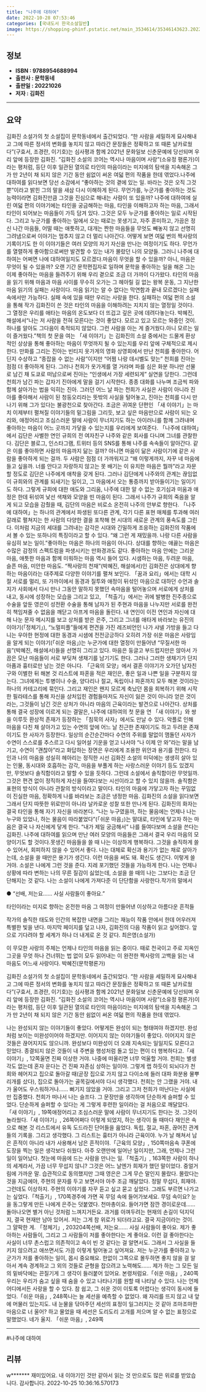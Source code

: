 ```yaml
---
title: "나주에 대하여"
date: 2022-10-28 07:53:46
categories: [국내도서 한국소설일반]
image: https://shopping-phinf.pstatic.net/main_3534614/35346143623.20221027194535.jpg
---
```


## **정보**

- **ISBN : 9788954688994**
- **출판사 : 문학동네**
- **출판일 : 20221026**
- **저자 : 김화진**

------



## **요약**

김화진 소설가의 첫 소설집이 문학동네에서 출간되었다. “한 사람을 세밀하게 묘사해내고 그에 따른 정서의 변화를 놓치지 않고 따라간 문장들은 정확하고 또 때론 날카로웠다”(구효서, 조경란, 이기호)는 심사평과 함께 2021년 문화일보 신춘문예에 당선되며 우리 앞에 등장한 김화진. “김화진 소설의 코어는 역시나 마음이며 사랑”(소유정 평론가)이라는 평처럼, 등단 이후 일관된 열의로 타인의 마음이라는 미지에의 탐색을 지속해온 그가 만 2년이 채 되지 않은 기간 동안 쉼없이 써온 여덟 편의 작품을 한데 엮었다.나주에 대하여를 읽다보면 당선 소감에서 “좋아하는 것의 곁에 있는 일. 바라는 것은 오직 그것뿐”이라고 밝힌 그의 말을 새삼 다시 이해하게 된다. 무언가를, 누군가를 좋아하는 것도 능력이라면 김화진만큼 그것을 진심으로 해내는 사람이 또 있을까? 나주에 대하여에 실린 여덟 편의 이야기에는 타인을 궁금해하는 마음, 타인을 이해하고자 하는 마음, 그래서 타인이 되어보는 마음들이 가득 담겨 있다. 그것은 모두 누군가를 좋아하는 일로 시작된다. 그리고 누군가를 좋아하는 일에서 오는 때로는 못생기고, 자주 혼미하고, 가끔은 정신 나간 마음들, 어떨 때는 애틋하고, 대개는 짠한 마음들을 무엇도 빼놓지 않고 선명히 그려냄으로써 이야기는 멈추지 않고 더 멀리 나아간다. 어떻게 보면 여덟 번의 짝사랑의 기록이기도 한 이 이야기들은 여러 모양의 자기 자신을 만나는 여정이기도 하다. 무언가를 열렬하게 좋아함으로써만 발견할 수 있는 내가 몰랐던 나의 모양들. 그러니 나주에 대하여는 어쩌면 나에 대하여일지도 모르겠다.마음이 무엇을 할 수 있을까? 아니, 마음은 무엇이 될 수 있을까? 오랜 기간 문학편집자로 일하며 문학을 좋아하는 일을 해온 그는 이제 좋아하는 마음을 들려주기 위해 우리 곁으로 조금 더 가까이 다가왔다. 타인의 마음을 읽기 위해 마음과 마음 사이를 무수히 오가는 그 헤아릴 길 없는 왕복 운동, 그 지난한 마음 읽기의 실패는 사랑이다. 마음 읽기는 알 수 없다는 막연함과 끝내 모르겠다는 실패 속에서만 가능하다. 실패 속에 있을 때만 우리는 사랑을 한다. 실패하는 여덟 편의 소설을 통해 작가 김화진이 쓴 것은 타인의 마음을 이해하려는 지치지 않는 열정일 것이다. 그 열정은 우리를 애타는 마음의 온도보다 더 뜨겁고 깊은 곳에 데려다놓는다. 박혜진, 해설에서“나는 저 사람을 전혀 모른다는 것이 좋았다. 모르고 있고 모르는 와중인 것이. 하나를 알아도 그다음이 축적되지 않았다. 그런 사람을 아는 게 즐거웠다.아니 모르는 일이 즐거웠다.”책의 첫 문을 여는 「새 이야기」는 김화진의 소설 중에서는 드물게 환상적인 상상을 통해 좋아하는 마음이 무엇까지 될 수 있는지를 우리 앞에 구체적으로 제시한다. 만화를 그리는 진아는 빈티지 옷가게의 영화 상영회에서 만난 천희를 좋아한다. 어딘지 수상하고 “종잡을 수 없는 사람”이지만 “어쩜 나랑 데시벨도 맞는” 천희를 진아는 점점 더 좋아하게 된다. 그러나 천희가 옷가게를 열 거라며 파를 심은 화분 하나만 선물로 남긴 채 도쿄로 떠남으로써 진아는 “인생에서 가장 세련되게” 실연을 당한다. 그런데 천희가 남긴 파는 갑자기 진아에게 말을 걸기 시작한다. 종종 대화를 나누며 조금씩 파와 함께 살아가는 법을 익히는 진아. 그러던 어느 날 파는 천희가 사실은 사람이 아니라 진아를 좋아해서 사람이 된 청둥오리라는 뜻밖의 사실을 털어놓고, 진아는 천희를 다시 만나기 위해 그가 있다는 불광천으로 찾아간다. 조금은 귀여운 단편인 「새 이야기」는 마치 이제부터 펼쳐질 이야기들의 밑그림을 그리듯, 보고 싶은 마음만으로 사람이 되는 오리와, 애정어리고 조심스러운 말에 사람이 무너지기도 하는 아이러니를 함께 그려내며 좋아하는 마음이 어느 곳까지 가닿을 수 있는지를 우리에게 보여준다. 「나주에 대하여」에서 김단은 사별한 연인 규희의 전 여자친구 나주와 같은 회사를 다니며 그녀를 관찰한다. 김단은 블로그, 인스타그램, 트위터 등의 SNS를 통해 나주를 속속들이 알아간다. 같은 이를 좋아하면 사람의 마음까지 닮는 걸까? 아니면 마음이 닮은 사람이기에 같은 사람을 좋아하게 되는 걸까. 두 사람은 점점 더 가까워지고 “왜 이렇게까지, 자꾸 네 마음에 들고 싶을까. 너를 안다고 자랑하지 않고는 못 배기는 이 유치한 마음은 뭘까”라고 자문할 정도로 김단은 나주에게 애착을 갖게 된다. 그러나 김단에게 나주와의 관계는 끊임없이 규희와의 관계를 되새기는 일이고, 그 마음에서 오는 통증까지 받아들이기는 일이기도 하다. 그렇게 규희에 대한 애도와 그리움, 나주에 대한 알 수 없는 호기심과 미움과 애정은 한데 뒤섞여 낯선 색채와 모양을 띤 마음이 된다. 그래서 나주가 규희의 죽음을 알게 되고 모습을 감췄을 때, 김단의 마음은 비로소 온전히 나주의 안부로 향한다. 「나주에 대하여」는 하나의 관계에서 파생된 또다른 관계, 각기 다른 표현 매체를 투과해 여러 갈래로 펼쳐지는 한 사람의 다양한 결을 포착해 현 시대의 새로운 관계의 풍속도를 그린다. 이처럼 지금의 세대를 그려내는 감각은 시대와 긴밀하게 조응하는 김화진의 작품에서 볼 수 있는 또하나의 특징이라고 할 수 있다.  “왜 그런 게 재밌을까. 나랑 다른 사람을 유심히 보는 일이.”좋아하는 마음은 하나의 마음이 아니다. 상대를 향하는 애끓는 마음은 수많은 감정의 스펙트럼을 파생시키는 만화경과도 같다. 좋아하는 마음 안에는 그리운 마음, 애틋한 마음과 함께 미워하는 마음 역시 들어 있다. 시샘하는 마음, 두려운 마음, 슬픈 마음, 미안한 마음도. “짝사랑의 천재”(박혜진, 해설에서)인 김화진은 상대에게 향하는 마음이라는 대주제로 다양한 이야기를 펼쳐 보인다. 「꿈과 요리」에서는 대학 시절 서로를 멀리, 또 가까이에서 동경과 질투와 애정이 뒤섞인 마음으로 대하던 수언과 솔지가 사회에서 다시 만나 그동안 말하지 못했던 속마음을 털어놓으며 서로에게 상처를 내고, 동시에 성장하는 모습을 그리고 있고, 「척출기」에서는 귀에 발병한 진주종으로 수술을 앞둔 영은이 성전환 수술을 통해 남자가 된 주현과 마음을 나누지만 서로를 완전히 책임져줄 수 없음을 깨닫고 아프게 마음을 돌린다. 내 연인이 이전 연인과 자신에 대해 나눈 문자 메시지를 보고 상처를 받은 은주, 그리고 그녀를 애타게 바라보는 유진의 이야기(「정체기」), “노멀피플”들에게 편견을 가진 레즈비언인 나가 샤넬 가방을 들고 다니는 우아한 현정에 대한 동경과 시샘에 전전긍긍하다 오히려 가장 쉬운 마음은 사랑임을 알게 되는 이야기(「쉬운 마음」)는 누군가에 대한 열정이 만들어낸 “무질서한 마음”(박혜진, 해설에서)들을 선명히 그리고 있다.  마음은 둥글고 부드럽지만은 않아서 가끔은 모난 마음들이 서로 부딪쳐 생채기를 남기기도 한다. 그러나 그러한 생채기가 단지 아픔과 흉터로만 남는 것은 아니다. 「근육의 모양」에서 결혼 이야기가 오가던 남자친구와 이별한 뒤 해본 것 리스트에 파혼을 적은 재인은, 좋은 일과 나쁜 일을 구분하지 않는다. 그녀에게는 투병이나 수술, 양다리나 절교, 독립이나 파혼까지 모두 해본 것이라는 하나의 카테고리에 묶인다. 그리고 재인은 왠지 모르게 축났던 몸을 회복하기 위해 시작한 필라테스를 통해 자신을 상처입힌 경험들마저도 자신이 잃은 것이 아니라 얻은 것이라는, 그것들이 남긴 것은 상처가 아니라 마음의 근육이라는 발견으로 나아간다. 상처를 통해 결국 성장에 이르게 되는 결말은, 나주에 대하여의 첫 문을 연 「새 이야기」와 쌍을 이루듯 환상적 존재가 등장하는 「침묵의 사자」에서도 만날 수 있다. 악플로 인해 마음을 다친 채 살아가고 있는 수연의 앞에 어느 날 친근한 존재이기도 하고 두려운 존재이기도 한 사자가 등장한다. 일상의 순간순간마다 수연의 주위를 말없이 맴돌던 사자가 수연이 스스로를 추스르고 다시 일어설 기운을 얻고 나서야 “나 이제 안 와”라는 말을 남기고, 수연이 “괜찮아”라고 화답하는 장면은 우리에게 조용한 위안과 용기를 전한다. 타인과 나의 마음을 성실히 헤아리는 정직한 시선  김화진 소설의 미덕에는 생생히 살아 있는 인물, 동시대와 호흡하는 감각, 마음을 부풀게 하는 사랑스러운 이야기 등도 있겠지만, 무엇보다 솔직함이라고 말할 수 있을 듯하다. 그런데 소설에서 솔직함이란 무엇일까. 그것은 편견 없이 정직하게 자신을 들여다보는 시선이라고 할 수 있지 않을까. 솔직함은 표현의 방식이 아니라 관찰의 방식이라고 말이다. 타인의 마음에 가닿고자 하는 꾸밈없이 진실한 마음, 정확하게 나를 바라보는 조금은 냉정한 마음. 김화진의 소설을 읽다보면 그래서 단지 따뜻한 위로만이 아니라 날카로운 성찰 또한 만나게 된다. 김화진의 화자는 결국 타인을 통해 자기 자신을 바라본다. “나는 누구였을까, 하는 물음에는 언제나 나는 누구와 있었나, 하는 물음이 따라붙었다”(「쉬운 마음」)는 말대로, 타인에 닿고자 하는 마음은 결국 나 자신에게 닿게 한다. “내가 제일 궁금해서” 나를 들여다보며 소설을 쓴다는 김화진. 나주에 대하여를 읽으며 만난 여러 모양의 마음들은 그래서 결국 우리 마음의 모양이기도 할 것이다.못생긴 마음들을 쓸 때 나는 이상하게 행복하다. 그것을 솔직하게 쓸 수 있어서, 회피하지 않을 수 있어서 좋다. 나는 대체로 확신과 용기가 없는 채로 살아가는데, 소설을 쓸 때만은 용기가 생긴다. 이런 마음을 써도 돼. 확신도 생긴다. 이렇게 쓸 거야. 소설은 나에게 그런 것을 준다. 지레 포기했던 것들을 가능하게 한다. 나는 언제나 상황에 따라 변하는 나의 무른 질감이 싫었는데, 소설을 쓸 때의 나는 그보다는 조금 단단해지는 것 같다. 나는 소설이 나에게 가져다준 이 단단함을 사랑한다.작가의 말에서

● “선배, 저는요…… 사실 사람들이 좋아요.”

타인이라는 미지로 향하는 온전한 마음
그 여정이 만들어낸 이상하고 아름다운 흔적들

작가의 솔직한 태도와 인간의 복잡한 내면을 그리는 재능이 작품 안에서 한데 어우러져 특별한 빛을 낸다. 마지막 페이지를 덮고 나자, 김화진의 다음 작품이 읽고 싶어졌다. 앞으로 기다려야 할 세계가 하나 더 내게로 온 것 같다. 최은영(소설가)

이 무모한 사랑의 주체는 언제나 타인의 마음을 읽는 중이다. 때로 천국이고 주로 지옥인 그곳을 무엇 하나 건너뛰는 법 없이 모두 읽어내는 이 완전한 짝사랑의 고백을 읽는 내 마음도 어느새 사랑이다. 박혜진(문학평론가)

김화진 소설가의 첫 소설집이 문학동네에서 출간되었다. “한 사람을 세밀하게 묘사해내고 그에 따른 정서의 변화를 놓치지 않고 따라간 문장들은 정확하고 또 때론 날카로웠다”(구효서, 조경란, 이기호)는 심사평과 함께 2021년 문화일보 신춘문예에 당선되며 우리 앞에 등장한 김화진. “김화진 소설의 코어는 역시나 마음이며 사랑”(소유정 평론가)이라는 평처럼, 등단 이후 일관된 열의로 타인의 마음이라는 미지에의 탐색을 지속해온 그가 만 2년이 채 되지 않은 기간 동안 쉼없이 써온 여덟 편의 작품을 한데 엮었다.

나는 완성되지 않는 이야기들이 좋았다. 어떻게든 완성이 되는 형태여야 하겠지만. 완성처럼 보이는 미완성이어야 하겠지만. 이어지지 않는 이야기들이 좋았다. 이어지지 않은 것들은 끊어지지도 않으니까. 완성보다 미완성이 더 오래 지속되는 일일지도 모른다고 믿었다. 종결되지 않은 것들이 내 주변을 행성처럼 돌고 있는 편이 더 행복하다고.「새 이야기」, 12쪽울면 진짜 이상한 거야. 나중에 떠올리면 너무 억울할 거야. 천희는 별생각도 없는데 혼자 운다는 건 진짜 자존심 상하는 일이야. 그렇게 랩 하듯이 되뇌다가 천희와 헤어지고 집으로 돌아갈 때(곧장 집으로 가지 않고 다이소에 들러 대파 화분용 물뿌리개를 샀다), 집으로 돌아가는 골목길에서야 다시 생각했다. 천희는 안 그랬을 거야. 내가 울어도 우스워하거나…… 뻐기지 않았을 거야. 그리고 그저 천희가 떠난다는 사실에만 집중했다. 천희가 떠나서 나는 슬프다. 그 문장만을 생각하며 단순하게 슬퍼할 수 있었다. 단순하게 슬퍼할 수 있다는 게 그렇게 후련한 일이라는 걸 처음으로 깨달았다. 「새 이야기」, 19쪽애정어리고 조심스러운 말에 사람이 무너지기도 한다는 것. 그것이 놀라웠다.「새 이야기」, 26쪽어쩌다 이렇게 되었지, 하는 생각이 들 때마다 재인은 속으로 해본 것 리스트에서 유독 도드라진 단어들을 읊었다. 독립, 절교, 파혼, 끊어진 관계들의 기록을. 그리고 생각했다. 그 리스트는 흉터가 아니라 근육이야. 누가 날 해쳐서 남은 흔적이 아니라 내가 사용해서 남은 흔적이야.「근육의 모양」, 150쪽마음속 쿠폰에 도장을 찍는 일은 생각보다 쉬웠다. 아주 오랜만에 일어난 일이지만, 그래, 언제나 그런 일이 일어났다. 첫눈에 마음에 드는 사람을 만나는 일.「척출기」, 163쪽한 사람이 하나의 세계라서, 가끔 너무 무섭지 않니? 그것은 어느 날엔가 희재가 했던 말이었다. 중얼거림에 가까운 말. 습관적으로 동의했지만 그때 영은은 그게 무슨 말인지 몰랐다. 몰랐다는 것을 지금에야, 주현의 문자를 두고 보면서야 아주 조금 깨달았다. 정말 무섭다, 희재야. 그런데도 이상하지. 주현의 이야기를 자꾸 듣고 싶고 묻고 싶었다. 그래도 부르면 나가고는 싶었다.「척출기」, 170쪽경주에 가면 꼭 무덤 속에 들어가보세요. 무덤 속이요? 눈을 동그랗게 만든 나에게 은주는 덧붙였다. 천마총이요. 들어가면 잠깐 경이로운데…… 돌아나오면 별거 아닌 것처럼 느껴지거든요. 과거를 아껴두려는 현재의 손길이 덕지덕지, 결국 현재만 남아 있어서. 저는 그게 참 위로가 되더라고요. 결국 지금이라는 것이. 그 얄팍한 게. 「정체기」, 203204쪽선배, 저는요…… 사실 사람들이 좋아요. 제가 좋아하는 사람들이, 그리고 그 사람들이 저를 좋아한다는 게 좋아요. 이런 걸 좋아한다는 사실이 너무 촌스럽고 의존적이고 속이 빈 것 같다는 걸 알면서도. 그래서 그 사실을 들키지 않으려고 애쓰면서도 가끔 이렇게 털어놓고 싶어져요. 저는 누군가를 좋아하고 누군가가 저를 좋아하는 일이, 몹시 중요해요. 한없이 그쪽으로 몰두하면 좋지 않을 걸 알아서 계속 경계하고 그 외의 것들로 균형을 잡으려고 노력해도…… 제가 하는 그 모든 일의 밑바닥에는 끈질기게 그 생각이 들러붙어 있어요. 본령처럼요.「쉬운 마음」, 240쪽우리는 우리가 숨고 싶을 때 숨을 수 있고 나타나기를 원할 때 나타날 수 있다. 나는 언제 어디에서든 사랑을 할 수 있다. 참 쉽고, 그 쉬운 것이 이토록 어렵다는 생각이 동시에 들었다.「쉬운 마음」, 248쪽나는 늘 세선을 예측할 수 없었다. 왜 자리를 뜨지 않고 내 앞에 머물러 있는지도. 내 눈물을 닦아주던 세선의 표정이 일그러지는 것 같아 조마조마한 마음으로 너 울어? 하고 물었을 때 세선은 도리도리 고개를 저으며 알 수 없는 표정으로 말했었다. 네가 울지. 「쉬운 마음」, 249쪽

------

#나주에 대하여


## **리뷰** 

  w******* 재미있어요. 내 이야기인 것만 같아서 읽는 것 만으로도 많은 위로를 받았습니다. 감사합니다. 2022-10-25 10:36:16.570173 <br/>